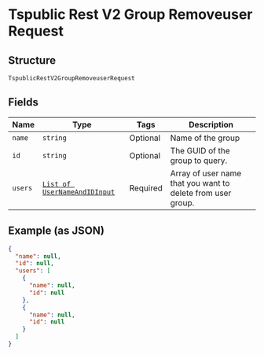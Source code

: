 
# Tspublic Rest V2 Group Removeuser Request

## Structure

`TspublicRestV2GroupRemoveuserRequest`

## Fields

| Name | Type | Tags | Description |
|  --- | --- | --- | --- |
| `name` | `string` | Optional | Name of the group |
| `id` | `string` | Optional | The GUID of the group to query. |
| `users` | [`List of UserNameAndIDInput`](../../doc/models/user-name-and-id-input.md) | Required | Array of user name that you want to delete from user group. |

## Example (as JSON)

```json
{
  "name": null,
  "id": null,
  "users": [
    {
      "name": null,
      "id": null
    },
    {
      "name": null,
      "id": null
    }
  ]
}
```

